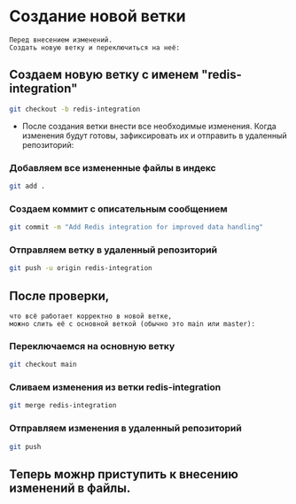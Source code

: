 # Создание новой ветки
    Перед внесением изменений.
    Создать новую ветку и переключиться на неё:

## Создаем новую ветку с именем "redis-integration"
```bash
git checkout -b redis-integration
```
* После создания ветки внести все необходимые изменения. Когда изменения будут готовы, зафиксировать их и отправить в удаленный репозиторий:

### Добавляем все измененные файлы в индекс
```bash
git add .
```

### Создаем коммит с описательным сообщением
```bash
git commit -m "Add Redis integration for improved data handling"
```

### Отправляем ветку в удаленный репозиторий
```bash
git push -u origin redis-integration
```

## После проверки,
    что всё работает корректно в новой ветке,
    можно слить её с основной веткой (обычно это main или master):

### Переключаемся на основную ветку
```bash
git checkout main
```

### Сливаем изменения из ветки redis-integration
```bash
git merge redis-integration
```

### Отправляем изменения в удаленный репозиторий
```bash
git push
```

## Теперь можнр приступить к внесению изменений в файлы.